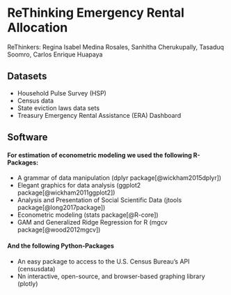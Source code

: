 # ReThinking Emergency Rental Allocation

ReThinkers: Regina Isabel Medina Rosales, Sanhitha Cherukupally, Tasaduq Soomro, Carlos Enrique Huapaya

## Datasets
- Household Pulse Survey (HSP)
- Census data
- State eviction laws data sets
- Treasury Emergency Rental Assistance (ERA) Dashboard

## Software

#### For estimation of econometric modeling we used the following R-Packages:
- A grammar of data manipulation (dplyr package[@wickham2015dplyr])
- Elegant graphics for data analysis (ggplot2 package[@wickham2011ggplot2])
- Analysis and Presentation of Social Scientific Data (jtools package[@long2017package])
- Econometric modeling (stats package[@R-core])
- GAM and Generalized Ridge Regression for R (mgcv package[@wood2012mgcv])

#### And the following Python-Packages
- An easy package to access to the U.S. Census Bureau’s API (censusdata)
- Nn interactive, open-source, and browser-based graphing library (plotly)
